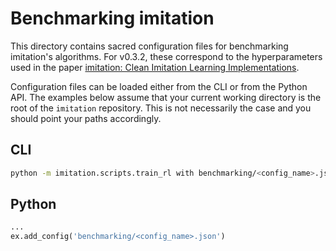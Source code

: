 # Benchmarking imitation

This directory contains sacred configuration files for benchmarking imitation's algorithms. For v0.3.2, these correspond to the hyperparameters used in the paper [imitation: Clean Imitation Learning Implementations](https://www.rocamonde.com/publication/gleave-imitation-2022/).

Configuration files can be loaded either from the CLI or from the Python API. The examples below assume that your current working directory is the root of the `imitation` repository. This is not necessarily the case and you should point your paths accordingly.

## CLI

```bash
python -m imitation.scripts.train_rl with benchmarking/<config_name>.json
```

## Python

```python
...
ex.add_config('benchmarking/<config_name>.json')
```
